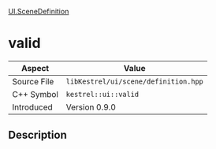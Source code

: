 [UI.SceneDefinition](index.md)
# valid
| Aspect | Value |
| --- | --- |
| Source File | `libKestrel/ui/scene/definition.hpp` |
| C++ Symbol | `kestrel::ui::valid` |
| Introduced | Version 0.9.0 |
## Description
